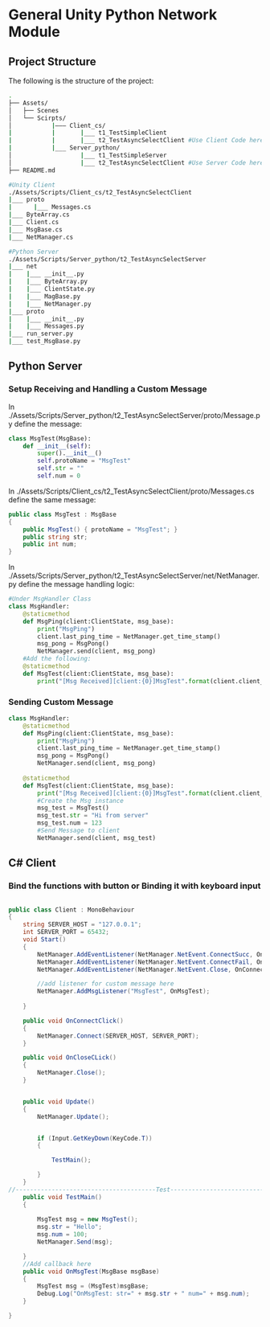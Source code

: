 # General Unity Python Network Module

## Project Structure

The following is the structure of the project:

```bash
.
├── Assets/
│   ├── Scenes
│   └── Scirpts/
│           |——— Client_cs/
|           |       |___ t1_TestSimpleClient
|           |       |___ t2_TestAsyncSelectClient #Use Client Code here 
|           |___ Server_python/
│                   |___ t1_TestSimpleServer
│                   |___ t2_TestAsyncSelectClient #Use Server Code here
├── README.md              

#Unity Client
./Assets/Scripts/Client_cs/t2_TestAsyncSelectClient
|___ proto
|      |___ Messages.cs
|___ ByteArray.cs
|___ Client.cs
|___ MsgBase.cs
|___ NetManager.cs

#Python Server
./Assets/Scripts/Server_python/t2_TestAsyncSelectServer
|___ net
|    |___ __init__.py
|    |___ ByteArray.py
|    |___ ClientState.py
|    |___ MagBase.py
|    |___ NetManager.py
|___ proto
|    |___ __init__.py
|    |___ Messages.py
|___ run_server.py
|___ test_MsgBase.py
```

## Python Server
### Setup Receiving and Handling a Custom Message

In ./Assets/Scripts/Server_python/t2_TestAsyncSelectServer/proto/Message.py define the message:

```python
class MsgTest(MsgBase):
    def __init__(self):
        super().__init__()
        self.protoName = "MsgTest"
        self.str = ""
        self.num = 0
```

In ./Assets/Scripts/Client_cs/t2_TestAsyncSelectClient/proto/Messages.cs define the same message:

```c#
public class MsgTest : MsgBase
{
    public MsgTest() { protoName = "MsgTest"; }
    public string str;
    public int num;
}
```
In ./Assets/Scripts/Server_python/t2_TestAsyncSelectServer/net/NetManager.py define the message handling logic:

```python
#Under MsgHandler Class
class MsgHandler:
    @staticmethod
    def MsgPing(client:ClientState, msg_base):
        print("MsgPing")
        client.last_ping_time = NetManager.get_time_stamp()
        msg_pong = MsgPong()
        NetManager.send(client, msg_pong)
    #Add the following:
    @staticmethod
    def MsgTest(client:ClientState, msg_base):
        print("[Msg Received][client:{0}]MsgTest".format(client.client_address) + msg_base.str + str(msg_base.num) )
```

### Sending Custom Message
```python
class MsgHandler:
    @staticmethod
    def MsgPing(client:ClientState, msg_base):
        print("MsgPing")
        client.last_ping_time = NetManager.get_time_stamp()
        msg_pong = MsgPong()
        NetManager.send(client, msg_pong)
        
    @staticmethod
    def MsgTest(client:ClientState, msg_base):
        print("[Msg Received][client:{0}]MsgTest".format(client.client_address) + msg_base.str + str(msg_base.num) )
        #Create the Msg instance
        msg_test = MsgTest()
        msg_test.str = "Hi from server"
        msg_test.num = 123
        #Send Message to client
        NetManager.send(client, msg_test)
```

## C# Client
### Bind the functions with button or Binding it with keyboard input
```c#

public class Client : MonoBehaviour
{
    string SERVER_HOST = "127.0.0.1";
    int SERVER_PORT = 65432;
    void Start()
    {
        NetManager.AddEventListener(NetManager.NetEvent.ConnectSucc, OnConnectSucc);
        NetManager.AddEventListener(NetManager.NetEvent.ConnectFail, OnConnectFail);
        NetManager.AddEventListener(NetManager.NetEvent.Close, OnConnectClose);

        //add listener for custom message here
        NetManager.AddMsgListener("MsgTest", OnMsgTest);
        
    }

    public void OnConnectClick()
    {
        NetManager.Connect(SERVER_HOST, SERVER_PORT);
    }

    public void OnCloseCLick() 
    {
        NetManager.Close();
    }


    public void Update()
    {
        NetManager.Update();


        if (Input.GetKeyDown(KeyCode.T))
        {

            TestMain();

        }
    }
//---------------------------------------Test------------------------------------ 
    public void TestMain()
    {
        
        MsgTest msg = new MsgTest();
        msg.str = "Hello";
        msg.num = 100;
        NetManager.Send(msg);

    }
    //Add callback here
    public void OnMsgTest(MsgBase msgBase) 
    {
        MsgTest msg = (MsgTest)msgBase;
        Debug.Log("OnMsgTest: str=" + msg.str + " num=" + msg.num);
    }

}
```

